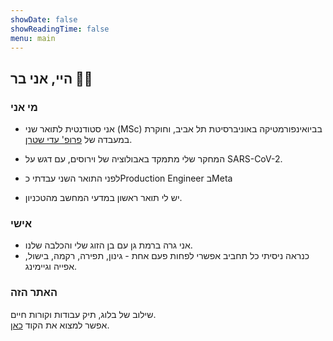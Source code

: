 ```yaml
---
showDate: false  
showReadingTime: false  
menu: main  
---
```

## היי, אני בר 👋🏻  

### מי אני
- אני סטודנטית לתואר שני (MSc) בביואינפורמטיקה באוניברסיטת תל אביב, וחוקרת במעבדה של [פרופ' עדי שטרן](https://www.sternadi.com/).  
- המחקר שלי מתמקד באבולוציה של וירוסים, עם דגש על SARS-CoV-2.  

- לפני התואר השני עבדתי כProduction Engineer בMeta
- יש לי תואר ראשון במדעי המחשב מהטכניון.  

### אישי  
- אני גרה ברמת גן עם בן הזוג שלי והכלבה שלנו.  
-  כנראה ניסיתי כל תחביב אפשרי לפחות פעם אחת - גינון, תפירה, רקמה, בישול, אפייה וגיימינג.  

### האתר הזה  
שילוב של בלוג, תיק עבודות וקורות חיים.  
אפשר למצוא את הקוד [כאן](https://github.com/barjacobi/barjacobi.github.io).
